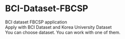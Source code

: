 # BCI-Dataset-FBCSP
BCI dataset FBCSP application <br>
Apply with BCI Dataset and Korea University Dataset <br>
You can choose dataset. You can work with one of them.<br>
